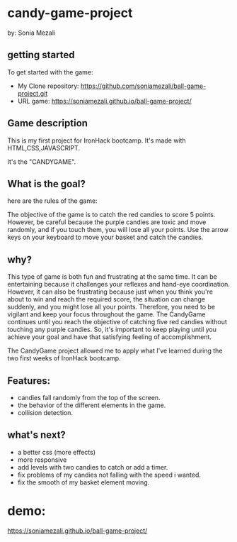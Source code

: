 # candy-game-project
by: Sonia Mezali


## getting started

To get started with the game:

- My Clone repository: https://github.com/soniamezali/ball-game-project.git
- URL game: https://soniamezali.github.io/ball-game-project/


## Game description

This is my first project for IronHack bootcamp.
It's made with HTML,CSS,JAVASCRIPT.

It's the "CANDYGAME".

## What is the goal?

here are the rules of the game:

The objective of the game is to catch the red candies to
score 5 points. However, be careful because the purple candies are
toxic and move randomly, and if you touch them, you will lose all
your points. Use the arrow keys on your keyboard to move your basket
and catch the candies. 


## why?

This type of game is both fun and frustrating at the same time. It can be entertaining because it challenges your reflexes and hand-eye coordination. However, it can also be frustrating because just when you think you're about to win and reach the required score, the situation can change suddenly, and you might lose all your points. Therefore, you need to be vigilant and keep your focus throughout the game. The CandyGame continues until you reach the objective of catching five red candies without touching any purple candies. So, it's important to keep playing until you achieve your goal and have that satisfying feeling of accomplishment.

The CandyGame project allowed me to apply what I've learned during the two first weeks of IronHack bootcamp.


## Features:

- candies fall randomly from the top of the screen.
- the behavior of the different elements in the game.
- collision detection.

## what's next?

- a better css (more effects)
- more responsive
- add levels with two candies to catch or add a timer.
- fix problems of my candies not falling with the speed i wanted.
- fix the smooth of my basket element moving.

# demo:

https://soniamezali.github.io/ball-game-project/


